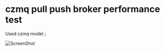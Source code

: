 # czmq pull push broker performance test

Used czmq model ;

![ScreenShot](https://learning-0mq-with-pyzmq.readthedocs.org/en/latest/_images/streamer.png)
